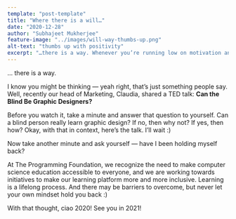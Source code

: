 ```yaml
---
template: "post-template"
title: "Where there is a will…"
date: "2020-12-28"
author: "Subhajeet Mukherjee"
feature-image: "../images/will-way-thumbs-up.png"
alt-text: "thumbs up with positivity"
excerpt: "…there is a way. Whenever you’re running low on motivation and inspiration, always remember this!"
---
```


… there is a way.

I know you might be thinking — yeah right, that’s just something people say. Well, recently our head of Marketing, Claudia, shared a TED talk: **Can the Blind Be Graphic Designers?**

Before you watch it, take a minute and answer that question to yourself. Can a blind person really learn graphic design? If no, then why not? If yes, then how? Okay, with that in context, here’s the talk. I’ll wait :)

Now take another minute and ask yourself — have I been holding myself back?

At The Programming Foundation, we recognize the need to make computer science education accessible to everyone, and we are working towards initiatives to make our learning platform more and more inclusive. Learning is a lifelong process. And there may be barriers to overcome, but never let your own mindset hold you back :)

With that thought, ciao 2020! See you in 2021!